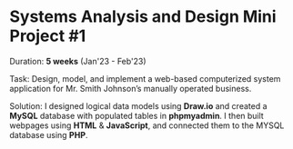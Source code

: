 # Systems Analysis and Design Mini Project #1
Duration: **5 weeks** (Jan'23 - Feb'23)

Task: Design, model, and implement a web-based computerized system application for Mr. Smith Johnson’s manually operated business.

Solution: I designed logical data models using **Draw.io** and created a **MySQL** database with populated tables in **phpmyadmin**. I then built webpages using **HTML** & **JavaScript**, and connected them to the MYSQL database using **PHP**.
